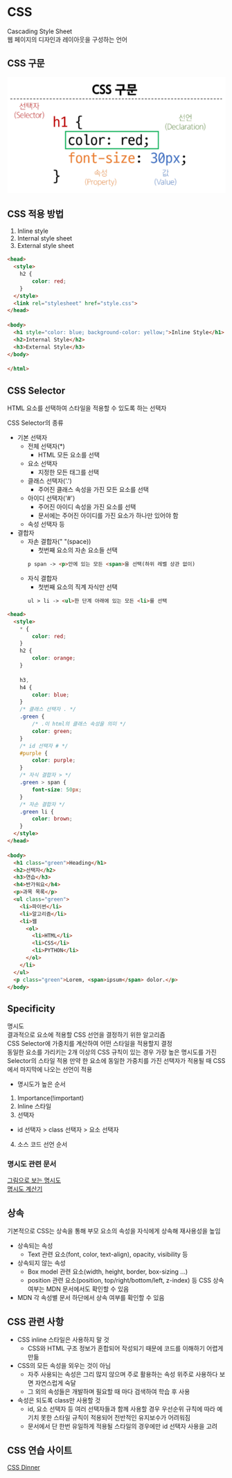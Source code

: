# CSS
Cascading Style Sheet  
웹 페이지의 디자인과 레이아웃을 구성하는 언어

## CSS 구문
![CSS구문](./img/CSS.PNG)

## CSS 적용 방법
1. Inline style
2. Internal style sheet
3. External style sheet
```html
<head>
  <style>
    h2 {
        color: red;
    }
  </style>
  <link rel="stylesheet" href="style.css">
</head>

<body>
  <h1 style="color: blue; background-color: yellow;">Inline Style</h1>
  <h2>Internal Style</h2>
  <h3>External Style</h3>
</body>

</html>
```

## CSS Selector
HTML 요소를 선택하여 스타일을 적용할 수 있도록 하는 선택자

CSS Selector의 종류
- 기본 선택자
  - 전체 선택자(*)
    - HTML 모든 요소를 선택
  - 요소 선택자
    - 지정한 모든 태그를 선택
  - 클래스 선택자('.')
    - 주어진 클래스 속성을 가진 모든 요소를 선택
  - 아이디 선택자('#')
    - 주어진 아이디 속성을 가진 요소를 선택
    - 문서에는 주어진 아이디를 가진 요소가 하나만 있어야 함
  - 속성 선택자 등
- 결합자
  - 자손 결합자(" "(space))
    - 첫번째 요소의 자손 요소들 선택
    ```html
    p span -> <p>안에 있는 모든 <span>을 선택(하위 레벨 상관 없이)
    ```
  - 자식 결합자
    - 첫번째 요소의 직계 자식만 선택
    ```html
    ul > li -> <ul>한 단계 아래에 있는 모든 <li>를 선택
    ```
```html
<head>
  <style>
    * {
        color: red;
    }
    h2 {
        color: orange;
    }

    h3, 
    h4 {
        color: blue;
    }
    /* 클래스 선택자 . */
    .green {
        /* .이 html의 클래스 속성을 의미 */
        color: green;
    }
    /* id 선택자 # */
    #purple {
        color: purple;
    }
    /* 자식 결합자 > */
    .green > span {
        font-size: 50px;
    }
    /* 자손 결합자 */
    .green li {
        color: brown;
    }
  </style>
</head>

<body>
  <h1 class="green">Heading</h1>
  <h2>선택자</h2>
  <h3>연습</h3>
  <h4>반가워요</h4>
  <p>과목 목록</p>
  <ul class="green">
    <li>파이썬</li>
    <li>알고리즘</li>
    <li>웹
      <ol>
        <li>HTML</li>
        <li>CSS</li>
        <li>PYTHON</li>
      </ol>
    </li>
  </ul>
  <p class="green">Lorem, <span>ipsum</span> dolor.</p>
</body>
```

## Specificity
명시도  
결과적으로 요소에 적용할 CSS 선언을 결정하기 위한 알고리즘  
CSS Selector에 가중치를 계산하여 어떤 스타일을 적용할지 결정  
동일한 요소를 가리키는 2개 이상의 CSS 규칙이 있는 경우 가장 높은 명시도를 가진 Selector의 스타일 적용
만약 한 요소에 동일한 가중치를 가진 선택자가 적용될 때 CSS에서 마지막에 나오는 선언이 적용  

- 명시도가 높은 순서
1. Importance(!important)
2. Inline 스타일
3. 선택자
  - id 선택자 > class 선택자 > 요소 선택자
4. 소스 코드 선언 순서

### 명시도 관련 문서
[그림으로 보는 명시도](https://specifishity.com/)  
[명시도 계산기](https://specificity.keegan.st)

## 상속
기본적으로 CSS는 상속을 통해 부모 요소의 속성을 자식에게 상속해 재사용성을 높임

- 상속되는 속성
  - Text 관련 요소(font, color, text-align), opacity, visibility 등
- 상속되지 않는 속성
  - Box model 관련 요소(width, height, border, box-sizing ...)
  - position 관련 요소(position, top/right/bottom/left, z-index) 등
CSS 상속 여부는 MDN 문서에서도 확인할 수 있음
- MDN 각 속성별 문서 하단에서 상속 여부를 확인할 수 있음

## CSS 관련 사항
- CSS inline 스타일은 사용하지 말 것
  - CSS와 HTML 구조 정보가 혼합되어 작성되기 때문에 코드를 이해하기 어렵게 만듦
- CSS의 모든 속성을 외우는 것이 아님
  - 자주 사용되는 속성은 그리 많지 않으며 주로 활용하는 속성 위주로 사용하다 보면 자연스럽게 숙달
  - 그 외의 속성들은 개발하며 필요할 때 마다 검색하여 학습 후 사용
- 속성은 되도록 class만 사용할 것
  - id, 요소 선택자 등 여러 선택자들과 함께 사용할 경우 우선순위 규칙에 따라 예기치 못한 스타일 규칙이 적용되어 전반적인 유지보수가 어려워짐
  - 문서에서 단 한번 유일하게 적용될 스타일의 경우에만 id 선택자 사용을 고려

## CSS 연습 사이트
[CSS Dinner](https://flukeout.github.io/)